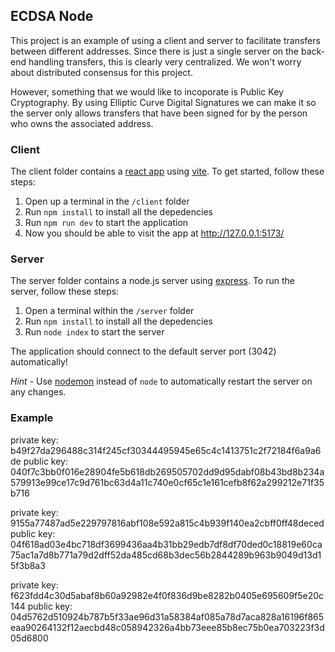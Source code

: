 ## ECDSA Node

This project is an example of using a client and server to facilitate transfers between different addresses. Since there is just a single server on the back-end handling transfers, this is clearly very centralized. We won't worry about distributed consensus for this project.

However, something that we would like to incoporate is Public Key Cryptography. By using Elliptic Curve Digital Signatures we can make it so the server only allows transfers that have been signed for by the person who owns the associated address.
 
### Client

The client folder contains a [react app](https://reactjs.org/) using [vite](https://vitejs.dev/). To get started, follow these steps:

1. Open up a terminal in the `/client` folder
2. Run `npm install` to install all the depedencies
3. Run `npm run dev` to start the application 
4. Now you should be able to visit the app at http://127.0.0.1:5173/

### Server

The server folder contains a node.js server using [express](https://expressjs.com/). To run the server, follow these steps:

1. Open a terminal within the `/server` folder 
2. Run `npm install` to install all the depedencies 
3. Run `node index` to start the server 

The application should connect to the default server port (3042) automatically! 

_Hint_ - Use [nodemon](https://www.npmjs.com/package/nodemon) instead of `node` to automatically restart the server on any changes.


### Example

private key:  b49f27da296488c314f245cf30344495945e65c4c1413751c2f72184f6a9a6de
public key:  040f7c3bb0f016e28904fe5b618db269505702dd9d95dabf08b43bd8b234a579913e99ce17c9d761bc63d4a11c740e0cf65c1e161cefb8f62a299212e71f35b716

private key:  9155a77487ad5e229797816abf108e592a815c4b939f140ea2cbff0ff48deced
public key:  04f618ad03e4bc718df3699436aa4b31bb29edb7df8df70ded0c18819e60ca75ac1a7d8b771a79d2dff52da485cd68b3dec56b2844289b963b9049d13d15f3b8a3

private key:  f623fdd4c30d5abaf8b60a92982e4f0f836d9be8282b0405e695609f5e20c144
public key:  04d5762d510924b787b5f33ae96d31a58384af085a78d7aca828a16196f865eaa90264132f12aecbd48c058942326a4bb73eee85b8ec75b0ea703223f3d05d6800
